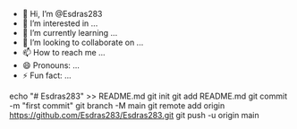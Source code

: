 - 👋 Hi, I’m @Esdras283
- 👀 I’m interested in ...
- 🌱 I’m currently learning ...
- 💞️ I’m looking to collaborate on ...
- 📫 How to reach me ...
- 😄 Pronouns: ...
- ⚡ Fun fact: ...

<!---
Esdras283/Esdras283 is a ✨ special ✨ repository because its `README.md` (this file) appears on your GitHub profile.
You can click the Preview link to take a look at your changes.
--->
echo "# Esdras283" >> README.md
git init
git add README.md
git commit -m "first commit"
git branch -M main
git remote add origin https://github.com/Esdras283/Esdras283.git
git push -u origin main
